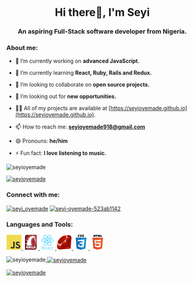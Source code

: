 <h1 align="center">Hi there👋, I'm Seyi</h1>
<h3 align="center">An aspiring Full-Stack software developer from Nigeria.</h3>

<h3 align="left">About me:</h3>

- 🔭 I’m currently working on **advanced JavaScript.**

- 🌱 I’m currently learning **React, Ruby, Rails and Redux.**

- 👯 I’m looking to collaborate on **open source projects.**

- 🤝 I’m looking out for **new opportunities.**

- 👨‍💻 All of my projects are available at [https://seyioyemade.github.io](https://seyioyemade.github.io).

- 📫 How to reach me: **seyioyemade918@gmail.com**

- 😄 Pronouns: **he/him**

- ⚡ Fun fact: **I love listening to music.**


<p align="left"> <img src="https://komarev.com/ghpvc/?username=seyioyemade&label=Profile%20views&color=0e75b6&style=flat" alt="seyioyemade" /> </p>

<p align="left"> <a href="https://github.com/ryo-ma/github-profile-trophy"><img src="https://github-profile-trophy.vercel.app/?username=seyioyemade" alt="seyioyemade" /></a> </p>

<h3 align="left">Connect with me:</h3>
<p align="left">
<a href="https://twitter.com/seyi_oyemade" target="blank"><img align="center" src="https://raw.githubusercontent.com/rahuldkjain/github-profile-readme-generator/master/src/images/icons/Social/twitter.svg" alt="seyi_oyemade" height="30" width="40" /></a>
<a href="https://linkedin.com/in/seyi-oyemade-523ab1142" target="blank"><img align="center" src="https://raw.githubusercontent.com/rahuldkjain/github-profile-readme-generator/master/src/images/icons/Social/linked-in-alt.svg" alt="seyi-oyemade-523ab1142" height="30" width="40" /></a>
</p>

<h3 align="left">Languages and Tools:</h3>
<p align="left"> <a href="https://www.w3schools.com/css/" target="_blank" rel="noreferrer">
 <img src="https://raw.githubusercontent.com/devicons/devicon/master/icons/javascript/javascript-original.svg" alt="javascript" width="40" height="40"/> </a> <a href="https://rubyonrails.org" target="_blank" rel="noreferrer"> 
  <img src="https://raw.githubusercontent.com/devicons/devicon/master/icons/rails/rails-original-wordmark.svg" alt="rails" width="40" height="40"/> </a> <a href="https://reactjs.org/" target="_blank" rel="noreferrer"> 
  <img src="https://raw.githubusercontent.com/devicons/devicon/master/icons/react/react-original-wordmark.svg" alt="react" width="40" height="40"/> </a> <a href="https://www.ruby-lang.org/en/" target="_blank" rel="noreferrer"> 
  <img src="https://raw.githubusercontent.com/devicons/devicon/master/icons/ruby/ruby-original.svg" alt="ruby" width="40" height="40"/> </a> 
 <a href="https://www.w3schools.com/css/" target="_blank" rel="noreferrer"> <img src="https://raw.githubusercontent.com/devicons/devicon/master/icons/css3/css3-original-wordmark.svg" alt="css3" width="40" height="40"/> </a>
 <img src="https://raw.githubusercontent.com/devicons/devicon/master/icons/html5/html5-original-wordmark.svg" alt="html5" width="40" height="40"/> </a> <a href="https://www.java.com" target="_blank" rel="noreferrer"> </p>

<p><img align="left" src="https://github-readme-stats.vercel.app/api/top-langs?username=seyioyemade&show_icons=true&locale=en&layout=compact" alt="seyioyemade" /></p>

<p>&nbsp;<img align="center" src="https://github-readme-stats.vercel.app/api?username=seyioyemade&show_icons=true&locale=en" alt="seyioyemade" /></p>

<p><img align="center" src="https://github-readme-streak-stats.herokuapp.com/?user=seyioyemade&" alt="seyioyemade" /></p>
